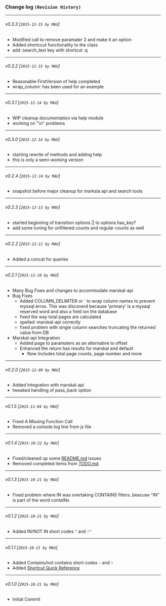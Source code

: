 ### Change log `(Revision History)`
---

###### v0.3.3 [`2015-12-15 by MAU`]
* Modified call to remove paramater 2 and make it an option
* Added shortccut functionality to the class
* add :search_text key with shortcut :q 

---
###### v0.3.2 [`2015-12-15 by MAU`]
* Reasonable FirstVersion of help completed
* wrap_column: has been used for an example

---
###### v0.3.1 [`2015-12-14 by MAU`]
* WIP cleanup documentation via help module
* working on "\n" problems

---
###### v0.3.0 [`2015-12-14 by MAU`]
* starting rewrite of methods and adding help
* this is only a semi-working version

---
###### v0.2.4 [`2015-12-14 by MAU`]
* snapshot before major cleanup for marksla api and search tools

---
###### v0.2.3 [`2015-12-13 by MAU`]
* started beginning of transition options || to options.has_key?
* add some tuning for unfiltered counts and regular counts as well

---
###### v0.2.2 [`2015-12-11 by MAU`]
* Added a concat for queries
---
###### v0.2.1 [`2015-12-10 by MAU`]
* Many Bug Fixes and changes to accommodate marskal-api
* Bug Fixes
    * Added COLUMN_DELIMTER or ` to wrap column names to prevent myssql erros. This was discoverd because 'primary' is a mysaql reserved word and also a field ion the database
    * fixed the way total pages are calculated
    * spelled :marskal-api correctly   
    * fixed problem with single column searches truncating the returned value from DB                   
* Marskal-api Integration
    * Added page to paramaters as an alternative to offset
    * Enhanced the return has results for marskal and default
        * Now Includes total page counts, page number and more
---
###### v0.2.0 [`2015-12-09 by MAU`]
* Added Integration with marskal-api
* tweaked handling of pass_back option

---
###### v0.1.5 [`2015-11-04 by MAU`]
* Fixed A Missing Function Call
* Removed a console.log line from js file

---
###### v0.1.4 [`2015-10-22 by MAU`]
* Fixed/cleaned up some [README.md](README.md) issues
* Removed completed items from [TODO.md](supplimental_documentation/TODO.md)

---
###### v0.1.3 [`2015-10-21 by MAU`]
* Fixed problem where IN was overtaking CONTAINS filters..beacuse "IN" is part of the word contaINs

---
###### v0.1.2 [`2015-10-21 by MAU`]
* Added IN/NOT IN short codes `^` and `!^`

---
###### v0.1.1 [`2015-10-21 by MAU`]
* Added Contains/not contains short codes `~` and `!`
* Added [Shortcut Quick Reference](SHORTCUTS.md)

---
###### v0.1.0 [`2015-10-21 by MAU`]
* Initial Commit

